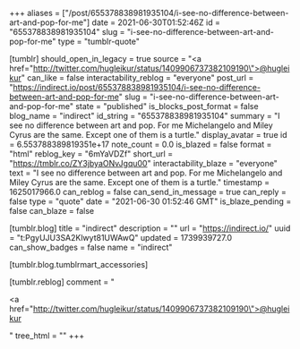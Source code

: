 +++
aliases = ["/post/655378838981935104/i-see-no-difference-between-art-and-pop-for-me"]
date = 2021-06-30T01:52:46Z
id = "655378838981935104"
slug = "i-see-no-difference-between-art-and-pop-for-me"
type = "tumblr-quote"

[tumblr]
should_open_in_legacy = true
source = "<a href=\"http://twitter.com/hugleikur/status/1409906737382109190\">@hugleikur</a>"
can_like = false
interactability_reblog = "everyone"
post_url = "https://indirect.io/post/655378838981935104/i-see-no-difference-between-art-and-pop-for-me"
slug = "i-see-no-difference-between-art-and-pop-for-me"
state = "published"
is_blocks_post_format = false
blog_name = "indirect"
id_string = "655378838981935104"
summary = "I see no difference between  art and pop. For me Michelangelo and Miley Cyrus are the same. Except one of them is a turtle."
display_avatar = true
id = 6.553788389819351e+17
note_count = 0.0
is_blazed = false
format = "html"
reblog_key = "6mYaVDZf"
short_url = "https://tmblr.co/ZY3jbyaONvJgqu00"
interactability_blaze = "everyone"
text = "I see no difference between  art and pop. For me Michelangelo and Miley Cyrus are the same. Except one of them is a turtle."
timestamp = 1625017966.0
can_reblog = false
can_send_in_message = true
can_reply = false
type = "quote"
date = "2021-06-30 01:52:46 GMT"
is_blaze_pending = false
can_blaze = false

[tumblr.blog]
title = "indirect"
description = ""
url = "https://indirect.io/"
uuid = "t:PgyUJU3SA2Klwyt81UWAwQ"
updated = 1739939727.0
can_show_badges = false
name = "indirect"

[tumblr.blog.tumblrmart_accessories]

[tumblr.reblog]
comment = "<p><a href=\"http://twitter.com/hugleikur/status/1409906737382109190\">@hugleikur</a></p>"
tree_html = ""
+++

